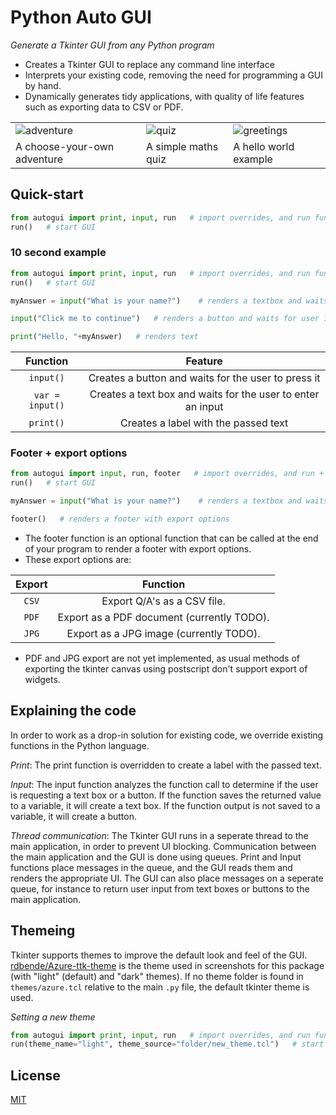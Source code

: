 # Python Auto GUI
_Generate a Tkinter GUI from any Python program_

- Creates a Tkinter GUI to replace any command line interface
- Interprets your existing code, removing the need for programming a GUI by hand.
- Dynamically generates tidy applications, with quality of life features such as exporting data to CSV or PDF.

| | | |
|---|---|---|
| ![adventure](.github/images/adventure.png) | ![quiz](.github/images/quiz.png) | ![greetings](.github/images/greetings.png) |
| A choose-your-own adventure | A simple maths quiz | A hello world example |

## Quick-start
```python
from autogui import print, input, run   # import overrides, and run function
run()   # start GUI
```

### 10 second example
```python
from autogui import print, input, run   # import overrides, and run function
run()   # start GUI

myAnswer = input("What is your name?")    # renders a textbox and waits for user input

input("Click me to continue")   # renders a button and waits for user input

print("Hello, "+myAnswer)   # renders text
```

| Function | Feature |
| :---: | :---: |
| `input()` | Creates a button and waits for the user to press it |
| `var = input()` | Creates a text box and waits for the user to enter an input |
| `print()` | Creates a label with the passed text |

### Footer + export options
```python
from autogui import input, run, footer   # import overrides, and run + footer functions
run()   # start GUI

myAnswer = input("What is your name?")    # renders a textbox and waits for user input

footer()   # renders a footer with export options
```

- The footer function is an optional function that can be called at the end of your program to render a footer with export options.
- These export options are:

| Export | Function |
| :---: | :---: |
| `CSV` | Export Q/A's as a CSV file. |
| `PDF` | Export as a PDF document (currently TODO). |
| `JPG` | Export as a JPG image (currently TODO). |

- PDF and JPG export are not yet implemented, as usual methods of exporting the tkinter canvas using postscript don't support export of widgets.

## Explaining the code
In order to work as a drop-in solution for existing code, we override existing functions in the Python language.

*Print*: The print function is overridden to create a label with the passed text. 

*Input*: The input function analyzes the function call to determine if the user is requesting a text box or a button. If the function saves the returned value to a variable, it will create a text box. If the function output is not saved to a variable, it will create a button.

*Thread communication*: The Tkinter GUI runs in a seperate thread to the main application, in order to prevent UI blocking. Communication between the main application and the GUI is done using queues. Print and Input functions place messages in the queue, and the GUI reads them and renders the appropriate UI. The GUI can also place messages on a seperate queue, for instance to return user input from text boxes or buttons to the main application.

## Themeing
Tkinter supports themes to improve the default look and feel of the GUI.
[rdbende/Azure-ttk-theme](https://github.com/rdbende/Azure-ttk-theme) is the theme used in screenshots for this package (with "light" (default) and "dark" themes).
If no theme folder is found in `themes/azure.tcl` relative to the main `.py` file, the default tkinter theme is used.

*Setting a new theme*
```python
from autogui import print, input, run   # import overrides, and run function
run(theme_name="light", theme_source="folder/new_theme.tcl")   # start GUI
```

## License
[MIT](https://opensource.org/licenses/MIT)